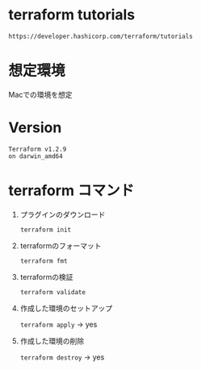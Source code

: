 # terraform tutorials
    https://developer.hashicorp.com/terraform/tutorials

# 想定環境
Macでの環境を想定

# Version
    Terraform v1.2.9
    on darwin_amd64
    
# terraform コマンド
1. プラグインのダウンロード

    `terraform init`

1. terraformのフォーマット

    `terraform fmt`

1. terraformの検証

    `terraform validate`

1. 作成した環境のセットアップ
    
    `terraform apply` -> yes

1. 作成した環境の削除

    `terraform destroy` -> yes


